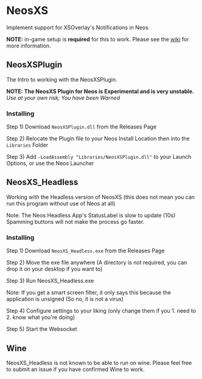 # NeosXS
Implement support for XSOverlay's Notifications in Neos

**NOTE:** in-game setup is **required** for this to work. Please see the [wiki](https://github.com/200Tigersbloxed/NeosXS/wiki) for more information.

## NeosXSPlugin

The Intro to working with the NeosXSPlugin.

**NOTE: The NeosXS Plugin for Neos is Experimental and is very unstable.**
*Use at your own risk; You have been Warned*

### Installing

Step 1) Download `NeosXSPlugin.dll` from the Releases Page

Step 2) Relocate the Plugin file to your Neos Install Location then into the `Libraries` Folder

Step 3) Add `-LoadAssembly "Libraries/NeosXSPlugin.dll"` to your Launch Options, or use the Neos Launcher

## NeosXS_Headless

Working with the Headless version of NeosXS
(this does not mean you can run this program without use of Neos at all)

Note: The Neos Headless App's StatusLabel is slow to update (10s) Spamming buttons will not make the process go faster.

### Installing

Step 1) Download `NeosXS_Headless.exe` from the Releases Page

Step 2) Move the exe file anywhere (A directory is not required, you can drop it on your desktop if you want to)

Step 3) Run NeosXS_Headless.exe

Note: If you get a smart screen filter, it only says this because the application is unsigned
(So no, it is not a virus)

Step 4) Configure settings to your liking
(only change them if you 1. need to 2. know what you're doing)

Step 5) Start the Websocket

## Wine

NeosXS_Headless is not known to be able to run on wine. Please feel free to submit an issue if you have confirmed Wine to work.
